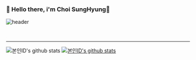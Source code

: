 ###  👋 Hello there, i'm Choi SungHyung🌱

![header](https://capsule-render.vercel.app/api?type=cylinder&color=000000&height=150&section=header&text=CSH%20Github&fontColor=ffffff&fontSize=70&animation=fadeIn&fontAlignY=55&desc=%20&descAlignY=62&descAlign=62)

<br>

---

![본인ID's github stats](https://github-readme-stats.vercel.app/api?username=snoopy1224&show_icons=true)
[![본인ID's github stats](https://github-readme-stats.vercel.app/api/top-langs/?username=snoopy1224&show_icons=true&hide_border=true&title_color=004386&icon_color=004386&layout=compact)](https://github.com/snoopy1224)



<!--
**snoopy1224/snoopy1224** is a ✨ _special_ ✨ repository because its `README.md` (this file) appears on your GitHub profile.

Here are some ideas to get you started:

- 🔭 I’m currently working on ...
- 🌱 I’m currently learning ...
- 👯 I’m looking to collaborate on ...
- 🤔 I’m looking for help with ...
- 💬 Ask me about ...
- 📫 How to reach me: ...
- 😄 Pronouns: ...
- ⚡ Fun fact: ...
-->
